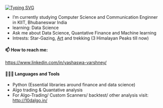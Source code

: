  [![Typing SVG](https://readme-typing-svg.herokuapp.com/?lines=Hi+I+am+Yashaswa+Varshney;From+India)](https://git.io/typing-svg)

  - I’m currently studying Computer Science and Communication Enginner in KIIT, Bhubaneswar India 
  - learning: Data Science
  - Ask me about Data Science, Quantative Finance and Machine learning
  - Intrests: Star-Gazing, <a href="https://yasv.artstation.com/">Art</a> and trekking (3 Himalayan Peaks till now)
  
  #### 📫 How to reach me:
  
  https://www.linkedin.com/in/yashaswa-varshney/

  #### 👨🏻‍💻 Languages and Tools <br />
 - Python (Essential libraries around finance and data science)
 - Algo trading & Quantative analysis
 - For Algo-Trading/ Custom Scanners/ backtest/ other analysis visit: http://10dalgo.in/
 
